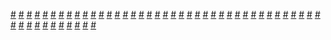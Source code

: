 <a href="https://houhuayuan.vip/%e5%8f%ac%e5%94%a4%e5%90%8e%e8%a2%ab%e6%94%b9%e9%80%a0%e6%88%90%e9%ad%85%e9%ad%94-%e7%ac%ac%e4%ba%8c%e7%ab%a0">#</a>   <a href="https://houhuayuan.vip/%e5%a4%a7%e5%8f%b7%e7%bb%83%e5%ba%9f%e5%90%8e%e9%87%8d%e8%b9%88%e8%a6%86%e8%be%99-%e7%ac%ac%e4%ba%8c%e7%ab%a0">#</a>   <a href="https://houhuayuan.vip/%e4%bb%8e%e5%b0%8f%e5%87%8c%e5%88%b0%e5%b0%8f%e7%bb%ab-%e7%ac%ac%e5%85%ab%e7%ab%a0">#</a>   <a href="https://houhuayuan.vip/%e7%81%be%e5%8f%98%e7%ba%aa%e5%85%83-%e7%ac%ac%e4%b8%89%e8%87%b3%e5%9b%9b%e7%ab%a0">#</a>   <a href="https://houhuayuan.vip/%e6%88%91%e8%a6%81%e5%88%9b%e9%80%a0%e9%ad%94%e7%89%a9%e5%a8%98%e7%9a%84%e7%be%8e%e5%a5%bd%e4%b8%96%e7%95%8c%e5%8f%a3%e7%89%99-%e7%ac%ac%e4%b8%80%e7%ab%a0">#</a>   <a href="https://houhuayuan.vip/%e6%ac%a7%e5%b0%bc%e5%b8%8c%e7%91%9e%e4%ba%9a-ts%e6%88%90%e5%a5%b3%e5%ad%a9%e5%ad%90%e7%9a%84%e6%88%91%ef%bc%8c%e7%bb%9d%e4%b8%8d%e5%8f%af%e8%83%bd%e8%a2%ab%e5%82%ac%e7%9c%a0%e6%88%90%e7%99%bd">#</a>   <a href="https://houhuayuan.vip/%e6%8d%9f%e5%8f%8b%e5%8b%be%e9%92%a9%e7%bc%a0-%e7%ac%ac%e5%8d%81%e7%ab%a0">#</a>   <a href="https://houhuayuan.vip/%e4%b9%b3%e8%83%b6%e5%8b%87%e8%80%85-%e7%ac%ac%e4%b8%80%e7%ab%a0">#</a>   <a href="https://houhuayuan.vip/%e5%a4%a7%e5%8f%b7%e7%bb%83%e5%ba%9f%e5%90%8e%e9%87%8d%e8%b9%88%e8%a6%86%e8%be%99">#</a>   <a href="https://houhuayuan.vip/%e5%8f%ac%e5%94%a4%e5%90%8e%e8%a2%ab%e6%94%b9%e9%80%a0%e6%88%90%e9%ad%85%e9%ad%94-%e7%ac%ac%e4%b8%80%e7%ab%a0">#</a>   <a href="https://houhuayuan.vip/%e5%b0%8f%e8%89%be%e5%90%8c%e5%ad%a6%e4%b8%8e%e5%ad%a6%e4%b9%a0%e7%9f%b3-%e7%ac%ac%e4%b8%89%e7%ab%a0">#</a>   <a href="https://houhuayuan.vip/%e5%a5%b3%e4%bd%93%e5%8c%96%e6%8c%89%e9%92%ae">#</a>   <a href="https://houhuayuan.vip/%e5%b0%8f%e8%89%be%e5%90%8c%e5%ad%a6%e4%b8%8e%e5%ad%a6%e4%b9%a0%e7%9f%b3-%e7%ac%ac%e4%ba%8c%e7%ab%a0">#</a>   <a href="https://houhuayuan.vip/%e6%8d%9f%e5%8f%8b%e5%8b%be%e9%92%a9%e7%bc%a0-%e7%ac%ac%e4%b9%9d%e7%ab%a0">#</a>   <a href="https://houhuayuan.vip/%e5%8f%98%e6%88%90%e5%8f%af%e7%88%b1%e7%8c%ab%e5%a8%98%ef%bc%8c%e4%bd%86%e6%98%af%e9%83%a8%e5%88%86%e5%8a%a8%e5%91%98">#</a>   <a href="https://houhuayuan.vip/%e7%8e%a9%e5%81%b6%e5%a5%97%e8%a3%85%e4%bd%bf%e7%94%a8%e8%af%b4%e6%98%8e%e4%b9%a6">#</a>   <a href="https://houhuayuan.vip/%e5%b0%8f%e8%89%be%e5%90%8c%e5%ad%a6%e4%b8%8e%e5%ad%a6%e4%b9%a0%e7%9f%b3-%e7%ac%ac%e4%b8%80%e7%ab%a0">#</a>   <a href="https://houhuayuan.vip/%e4%bb%99%e7%be%bd%e5%bc%82%e8%af%9d-%e8%8d%86%e6%a3%98%e7%8e%af%c2%b7%e9%98%b3%e6%9c%88-%e5%ba%8f%e7%ab%a0">#</a>   <a href="https://houhuayuan.vip/2022-%e5%b9%b4%e5%ba%a6%e5%88%9b%e4%bd%9c%e5%92%8c%e9%98%85%e8%af%bb%e6%80%bb%e7%bb%93">#</a>   <a href="https://houhuayuan.vip/%e6%8d%9f%e5%8f%8b%e5%8b%be%e9%92%a9%e7%bc%a0-%e7%ac%ac%e5%85%ab%e7%ab%a0">#</a>   <a href="https://houhuayuan.vip/%e7%81%be%e5%8f%98%e7%ba%aa%e5%85%83-%e7%ac%ac%e4%ba%8c%e7%ab%a0">#</a>   <a href="https://houhuayuan.vip/%e9%9b%8c%e5%a0%95%e5%ae%9e%e9%aa%8c%e7%95%aa%e5%a4%96%e7%af%87-%e8%8b%a5%e6%99%b4%e7%9a%84%e6%97%a0%e9%97%b4%e5%9c%b0%e7%8b%b1-%e7%ac%ac%e5%8d%81%e4%b8%80%e7%ab%a0">#</a>   <a href="https://houhuayuan.vip/%e6%9d%a5%e8%87%aa%e7%a5%9e%e6%98%8e%e7%9a%84%e4%ba%a4%e6%8d%a2">#</a>   <a href="https://houhuayuan.vip/%e7%81%be%e5%8f%98%e7%ba%aa%e5%85%83-%e7%ac%ac%e4%b8%80%e7%ab%a0">#</a>   <a href="https://houhuayuan.vip/%e4%bb%99%e7%be%bd%e5%bc%82%e8%af%9d-%e5%a2%a8%e9%9c%9c%e5%88%80%c2%b7%e7%9b%b8%e6%80%9d-%e7%ac%ac%e5%8d%81%e4%b8%80%e9%9a%90%e7%ab%a0">#</a>   <a href="https://houhuayuan.vip/%e6%8d%9f%e5%8f%8b%e5%8b%be%e9%92%a9%e7%bc%a0-%e7%ac%ac%e4%b8%83%e7%ab%a0">#</a>   <a href="https://houhuayuan.vip/%e5%85%a8%e8%87%aa%e5%8a%a8%e9%a9%ac%e7%94%a8%e4%ba%ba%e5%b7%a5%e9%87%87%e7%b2%be%e6%9c%ba">#</a>   <a href="https://houhuayuan.vip/%e8%88%85%e5%a6%88%e7%9a%84%e9%98%b4%e8%b0%8b-%e7%ac%ac%e4%b8%80%e7%ab%a0">#</a>   <a href="https://houhuayuan.vip/%e6%88%91%e6%88%90%e4%ba%86%e4%b8%80%e4%b8%aa%e8%af%95%e9%aa%8c%e5%93%81-%e7%ac%ac%e4%ba%8c%e5%8d%81%e4%ba%94%e7%ab%a0">#</a>   <a href="https://houhuayuan.vip/%e9%9b%8c%e5%a0%95%e5%ae%9e%e9%aa%8c%e7%95%aa%e5%a4%96%e7%af%87-%e8%8b%a5%e6%99%b4%e7%9a%84%e6%97%a0%e9%97%b4%e5%9c%b0%e7%8b%b1-%e7%ac%ac%e5%8d%81%e7%ab%a0">#</a>   <a href="https://houhuayuan.vip/%e6%b6%a9%e5%a4%9c%e8%a1%8c-%e7%ac%ac%e5%85%ab%e7%ab%a0">#</a>   <a href="https://houhuayuan.vip/kigurumi%e5%b0%91%e5%a5%b3%e7%9a%84%e7%ba%af%e7%88%b1%e5%8f%99%e4%ba%8b%e8%af%97-%e7%ac%ac%e4%ba%94%e7%ab%a0">#</a>   <a href="https://houhuayuan.vip/%e5%b7%a8%e5%85%bd-%e7%ac%ac%e4%b8%80%e8%87%b3%e5%8d%81%e7%ab%a0">#</a>   <a href="https://houhuayuan.vip/%e5%a4%a7%e6%a2%a6%e5%88%9d%e9%86%92%e8%b5%b6%e5%8e%bb%e7%ba%bf%e4%b8%8b%e9%9d%a2%e5%9f%ba%e7%84%b6%e5%90%8e%e5%8f%91%e7%8e%b0%e6%b2%99%e9%9b%95%e5%9f%ba%e5%8f%8b%e7%ab%9f%e6%98%af%e6%a2%a6%e4%b8%ad">#</a>   <a href="https://houhuayuan.vip/%e6%8d%9f%e5%8f%8b%e5%8b%be%e9%92%a9%e7%bc%a0-%e7%ac%ac%e5%85%ad%e7%ab%a0">#</a>   <a href="https://houhuayuan.vip/%e6%92%85%e5%a4%a9%e6%92%85%e5%9c%b0%e8%80%81%e6%9d%bf%e5%a4%a7%e6%b0%94-%e7%ac%ac%e4%b8%80%e7%ab%a0">#</a>   <a href="https://houhuayuan.vip/%e7%94%9f%e6%b4%bb%e7%b3%bb%e5%a4%a7%e4%bd%ac-%e7%ac%ac%e4%b8%89%e5%8d%81%e8%87%b3%e4%b8%89%e5%8d%81%e4%ba%94%e7%ab%a0">#</a>   <a href="https://houhuayuan.vip/%e5%bf%ab%e5%9b%9e%e6%9d%91%ef%bc%8c%e6%9d%91%e9%87%8c%e5%8f%91%e9%ad%85%e9%ad%94%e4%ba%86%ef%bc%81-%e7%ac%ac%e4%ba%8c%e7%ab%a0">#</a>   <a href="https://houhuayuan.vip/%e9%9b%8c%e5%a0%95%e5%ae%9e%e9%aa%8c%e7%95%aa%e5%a4%96%e7%af%87-%e8%8b%a5%e6%99%b4%e7%9a%84%e6%97%a0%e9%97%b4%e5%9c%b0%e7%8b%b1-%e7%ac%ac%e4%b9%9d%e7%ab%a0">#</a>   <a href="https://houhuayuan.vip/%e5%8f%98%e8%ba%ab%e5%a4%a9%e4%bd%bf%e5%85%ac%e4%b8%bb-%e7%ac%ac%e4%b8%80%e7%ab%a0">#</a>   <a href="https://houhuayuan.vip/%e5%96%80%e5%85%b0%e5%9c%a3%e5%a5%b3%e6%98%af%e6%88%91%e5%93%92h%e7%ab%a0%e8%8a%82%e5%ad%98%e6%a1%a3%e7%82%b9-%e7%ac%ac%e4%ba%8c%e7%ab%a0">#</a>   <a href="https://houhuayuan.vip/%e6%8d%9f%e5%8f%8b%e5%8b%be%e9%92%a9%e7%bc%a0-%e7%ac%ac%e4%ba%94%e7%ab%a0">#</a>   <a href="https://houhuayuan.vip/%e6%8d%9f%e5%8f%8b%e5%8b%be%e9%92%a9%e7%bc%a0-%e7%ac%ac%e5%9b%9b%e7%ab%a0">#</a>   <a href="https://houhuayuan.vip/%e6%8b%98%e6%9d%9f%e8%a1%a3%e4%ba%ba%e4%bd%93%e6%94%b9%e9%80%a0%e5%b0%91%e5%a5%b3">#</a>   <a href="https://houhuayuan.vip/%e9%9b%8c%e5%a0%95%e5%ae%9e%e9%aa%8c%e7%95%aa%e5%a4%96%e7%af%87-%e8%8b%a5%e6%99%b4%e7%9a%84%e6%97%a0%e9%97%b4%e5%9c%b0%e7%8b%b1-%e7%ac%ac%e5%85%ab%e7%ab%a0">#</a>   <a href="https://houhuayuan.vip/%e7%94%9f%e6%b4%bb%e7%b3%bb%e5%a4%a7%e4%bd%ac-%e7%ac%ac%e4%ba%8c%e5%8d%81%e5%9b%9b%e8%87%b3%e4%ba%8c%e5%8d%81%e4%b9%9d%e7%ab%a0">#</a>   <a href="https://houhuayuan.vip/%e7%a9%bf%e8%b6%8a%e5%bc%82%e4%b8%96%e7%95%8c%e5%90%8e%e7%9a%84%e6%80%a7%e7%a6%8f%e7%94%9f%e6%b4%bb-%e7%ac%ac%e4%b8%80%e7%ab%a0">#</a>   <a href="https://houhuayuan.vip/%e6%8d%9f%e5%8f%8b%e5%8b%be%e9%92%a9%e7%bc%a0-%e7%ac%ac%e4%b8%89%e7%ab%a0">#</a>   <a href="https://houhuayuan.vip/%e9%9b%8c%e5%a0%95%e5%ae%9e%e9%aa%8c%e7%95%aa%e5%a4%96%e7%af%87-%e8%8b%a5%e6%99%b4%e7%9a%84%e6%97%a0%e9%97%b4%e5%9c%b0%e7%8b%b1-%e7%ac%ac%e4%b8%83%e7%ab%a0">#</a>   <a href="https://houhuayuan.vip/%e6%b7%ab%e9%9d%a1%e8%bf%b7%e5%ae%ab-%e7%ac%ac%e5%85%ad%e7%ab%a0">#</a>   